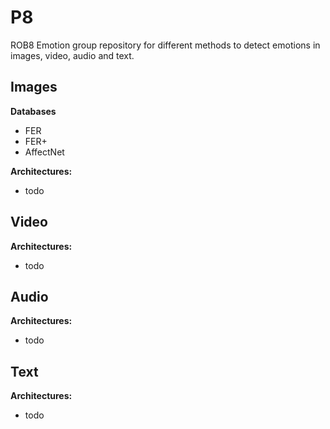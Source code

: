 # P8

ROB8 Emotion group repository for different methods to detect emotions in images, video, audio and text.

## Images

**Databases**

* FER
* FER+
* AffectNet

**Architectures:**

* todo


## Video

**Architectures:**

* todo


## Audio

**Architectures:**

* todo


## Text

**Architectures:**
* todo

